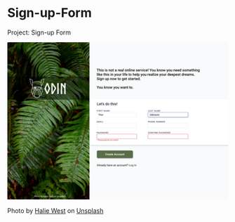 # Sign-up-Form

Project: Sign-up Form

<img src="sign-up-form.png" alt="Project: Sign-up Form" width=600 />

Photo by <a href="https://unsplash.com/@haliewestphoto" rel="noopener noreferrer" target="_blank">Halie West</a> on <a href="https://unsplash.com/photos/25xggax4bSA" rel="noopener noreferrer" target="_blank">Unsplash</a>

